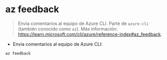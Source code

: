 # az feedback

> Envía comentarios al equipo de Azure CLI.
> Parte de `azure-cli` (también conocido como `az`).
> Más información: <https://learn.microsoft.com/cli/azure/reference-index#az_feedback>.

- Envia comentarios al equipo de Azure CLI:

`az feedback`
